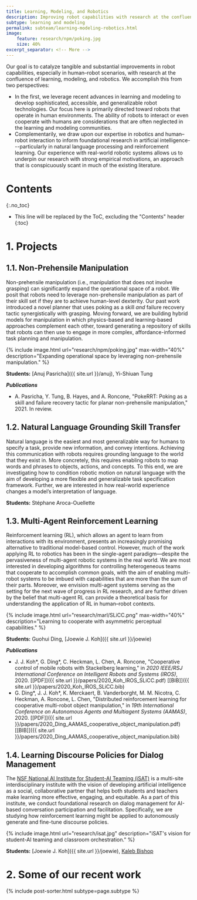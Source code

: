 ```yaml
---
title: Learning, Modeling, and Robotics
description: Improving robot capabilities with research at the confluence of learning, modeling, and robotics
subtype: learning and modeling
permalink: subteam/learning-modeling-robotics.html
image:
    feature: research/npm/poking.jpg
    size: 40%
excerpt_separator: <!-- More -->
---
```


Our goal is to catalyze tangible and substantial improvements in robot capabilities, especially in human–robot scenarios, with research at the confluence of learning, modeling, and robotics.
We accomplish this from two perspectives:

 * In the first, we leverage recent advances in learning and modeling to develop sophisticated, accessible, and generalizable robot technologies.
 Our focus here is primarily directed toward robots that operate in human environments. The ability of robots to interact or even cooperate with humans are considerations that are often neglected in the learning and modeling communities.
 * Complementarily, we draw upon our expertise in robotics and human–robot interaction to inform foundational research in artificial intelligence---particularly in natural language processing and reinforcement learning.
 Our experience with real-world robotic systems allows us to underpin our research with strong empirical motivations, an approach that is conspicuously scant in much of the existing literature.

<!-- More -->

# Contents
{:.no_toc}

* This line will be replaced by the ToC, excluding the "Contents" header
{:toc}

# 1. Projects

## 1.1. Non-Prehensile Manipulation

Non-prehensile manipulation (i.e., manipulation that does not involve grasping) can significantly expand the operational space of a robot.
We posit that robots need to leverage non-prehensile manipulation as part of their skill set if they are to achieve human-level dexterity.
Our past work introduced a novel planner that uses poking as a skill _and_ failure recovery tactic synergistically with grasping.
Moving forward, we are building hybrid models for manipulation in which physics-based and learning-based approaches complement each other, toward generating a repository of skills that robots can then use to engage in more complex, affordance-informed task planning and manipulation.

{% include image.html url="research/npm/poking.jpg" max-width="40%" description="Expanding operational space by leveraging non-prehensile manipulation." %}

**Students:** [Anuj Pasricha]({{ site.url }}/anuj), Yi-Shiuan Tung

**_Publications_**
 - A. Pasricha, Y. Tung, B. Hayes, and A. Roncone, "PokeRRT: Poking as a skill and failure recovery tactic for planar non-prehensile manipulation," 2021. In review.

## 1.2. Natural Language Grounding Skill Transfer

Natural language is the easiest and most generalizable way for humans to specify a task, provide new information, and convey intentions.
Achieving this communication with robots requires grounding language to the world that they exist in.
More concretely, this requires enabling robots to map words and phrases to objects, actions, and concepts.
To this end, we are investigating how to condition robotic motion on natural language with the aim of developing a more flexible and generalizable task specification framework.
Further, we are interested in how real-world experience changes a model’s interpretation of language.

**Students:** Stéphane Aroca-Ouellette

## 1.3. Multi-Agent Reinforcement Learning

Reinforcement learning (RL), which allows an agent to learn from interactions with its environment, presents an increasingly promising alternative to traditional model-based control.
However, much of the work applying RL to robotics has been in the single-agent paradigm—despite the pervasiveness of multi-agent robotic systems in the real world.
We are most interested in developing algorithms for controlling heterogeneous teams that cooperate to accomplish common goals, with the aim of enabling multi-robot systems to be imbued with capabilities that are more than the sum of their parts.
Moreover, we envision multi-agent systems serving as the setting for the next wave of progress in RL research, and are further driven by the belief that multi-agent RL can provide a theoretical basis for understanding the application of RL in human–robot contexts.

{% include image.html url="research/marl/SLiCC.png" max-width="40%" description="Learning to cooperate with asymmetric perceptual capabilities." %}

**Students:** Guohui Ding, [Joewie J. Koh]({{ site.url }}/joewie)

**_Publications_**
 - J. J. Koh*, G. Ding*, C. Heckman, L. Chen, A. Roncone, "Cooperative control of mobile robots with Stackelberg learning," in _2020 IEEE/RSJ International Conference on Intelligent Robots and Systems (IROS)_, 2020. [[PDF]]({{ site.url }}/papers/2020_Koh_IROS_SLiCC.pdf) [[BIB]]({{ site.url }}/papers/2020_Koh_IROS_SLiCC.bib)
 - G. Ding*, J. J. Koh*, K. Merckaert, B. Vanderborght, M. M. Nicotra, C. Heckman, A. Roncone, L. Chen, "Distributed reinforcement learning for cooperative multi-robot object manipulation," in _19th International Conference on Autonomous Agents and Multiagent Systems (AAMAS)_, 2020. [[PDF]]({{ site.url }}/papers/2020_Ding_AAMAS_cooperative_object_manipulation.pdf) [[BIB]]({{ site.url }}/papers/2020_Ding_AAMAS_cooperative_object_manipulation.bib)

## 1.4. Learning Discourse Policies for Dialog Management

The [NSF National AI Institute for Student-AI Teaming (iSAT)](https://www.colorado.edu/research/ai-institute/) is a multi-site interdisciplinary institute with the vision of developing artificial intelligence as a social, collaborative partner that helps both students and teachers make learning more effective, engaging, and equitable.
As a part of this institute, we conduct foundational research on dialog management for AI-based conversation participation and facilitation.
Specifically, we are studying how reinforcement learning might be applied to autonomously generate and fine-tune discourse policies.

{% include image.html url="research/isat.jpg" description="iSAT's vision for student-AI teaming and classroom orchestration." %}

**Students:** [Joewie J. Koh]({{ site.url }}/joewie), [Kaleb Bishop](https://kalebishop.github.io/)

# 2. Some of our recent work

<div class="row">
    {% include post-sorter.html subtype=page.subtype %}
</div>
